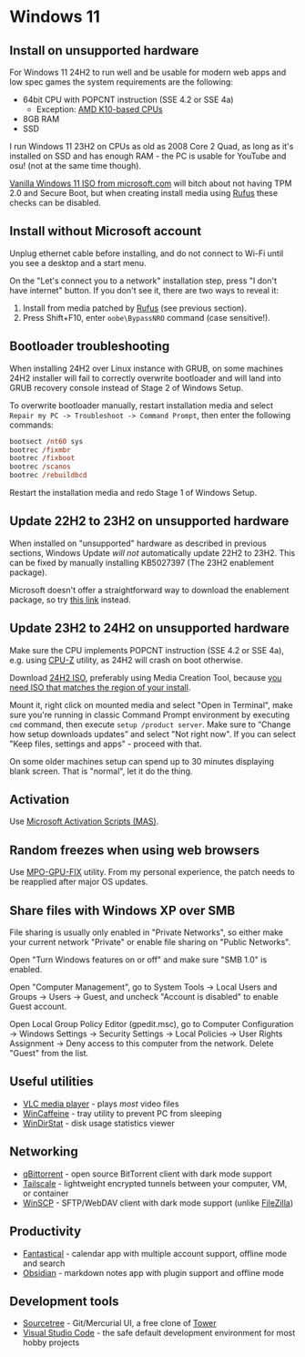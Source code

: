 # Windows 11

## Install on unsupported hardware

For Windows 11 24H2 to run well and be usable for modern web apps and low spec games the system requirements are the following:

- 64bit CPU with POPCNT instruction (SSE 4.2 or SSE 4a)
  - Exception: [AMD K10-based CPUs](https://en.wikipedia.org/wiki/AMD_10h)
- 8GB RAM
- SSD

I run Windows 11 23H2 on CPUs as old as 2008 Core 2 Quad, as long as it's installed on SSD and has enough RAM - the PC is usable for YouTube and osu! (not at the same time though).

[Vanilla Windows 11 ISO from microsoft.com](https://www.microsoft.com/en-us/software-download/windows11/) will bitch about not having TPM 2.0 and Secure Boot, but when creating install media using [Rufus](https://rufus.ie/en/) these checks can be disabled.

## Install without Microsoft account

Unplug ethernet cable before installing, and do not connect to Wi-Fi until you see a desktop and a start menu.

On the "Let's connect you to a network" installation step, press "I don't have internet" button. If you don't see it, there are two ways to reveal it:

1. Install from media patched by [Rufus](https://rufus.ie/en/) (see previous section).
2. Press Shift+F10, enter `oobe\BypassNRO` command (case sensitive!).

## Bootloader troubleshooting

When installing 24H2 over Linux instance with GRUB, on some machines 24H2 installer will fail to correctly overwrite bootloader and will land into GRUB recovery console instead of Stage 2 of Windows Setup.

To overwrite bootloader manually, restart installation media and select `Repair my PC -> Troubleshoot -> Command Prompt`, then enter the following commands:

```ps
bootsect /nt60 sys
bootrec /fixmbr
bootrec /fixboot
bootrec /scanos
bootrec /rebuildbcd
```

Restart the installation media and redo Stage 1 of Windows Setup.

## Update 22H2 to 23H2 on unsupported hardware

When installed on "unsupported" hardware as described in previous sections, Windows Update _will not_ automatically update 22H2 to 23H2. This can be fixed by manually installing KB5027397 (The 23H2 enablement package).

Microsoft doesn't offer a straightforward way to download the enablement package, so try [this link](https://www.xda-developers.com/windows-11-version-23h2-manual-install/) instead.

## Update 23H2 to 24H2 on unsupported hardware

Make sure the CPU implements POPCNT instruction (SSE 4.2 or SSE 4a), e.g. using [CPU-Z](https://www.cpuid.com/softwares/cpu-z.html) utility, as 24H2 will crash on boot otherwise.

Download [24H2 ISO](https://www.microsoft.com/en-us/software-download/windows11), preferably using Media Creation Tool, because [you need ISO that matches the region of your install](https://www.winhelponline.com/blog/keep-personal-files-and-apps-grayed-out-setup/).

Mount it, right click on mounted media and select "Open in Terminal", make sure you're running in classic Command Prompt environment by executing `cmd` command, then execute `setup /product server`. Make sure to “Change how setup downloads updates” and select "Not right now". If you can select "Keep files, settings and apps" - proceed with that.

On some older machines setup can spend up to 30 minutes displaying blank screen. That is "normal", let it do the thing.

## Activation

Use [Microsoft Activation Scripts (MAS)](https://github.com/massgravel/Microsoft-Activation-Scripts).

## Random freezes when using web browsers

Use [MPO-GPU-FIX](https://github.com/RedDot-3ND7355/MPO-GPU-FIX) utility. From my personal experience, the patch needs to be reapplied after major OS updates.

## Share files with Windows XP over SMB

File sharing is usually only enabled in "Private Networks", so either make your current network "Private" or enable file sharing on "Public Networks".

Open "Turn Windows features on or off" and make sure "SMB 1.0" is enabled.

Open "Computer Management", go to System Tools -> Local Users and Groups -> Users -> Guest, and uncheck "Account is disabled" to enable Guest account.

Open Local Group Policy Editor (gpedit.msc), go to Computer Configuration -> Windows Settings -> Security Settings -> Local Policies -> User Rights Assignment -> Deny access to this computer from the network. Delete "Guest" from the list.

## Useful utilities

- [VLC media player](https://www.videolan.org/vlc/) - plays _most_ video files
- [WinCaffeine](https://wincaffeine.jonaskohl.de/) - tray utility to prevent PC from sleeping
- [WinDirStat](https://windirstat.net/) - disk usage statistics viewer

## Networking

- [qBittorrent](https://www.qbittorrent.org/) - open source BitTorrent client with dark mode support
- [Tailscale](https://tailscale.com/) - lightweight encrypted tunnels between your computer, VM, or container
- [WinSCP](https://winscp.net/eng/index.php) - SFTP/WebDAV client with dark mode support (unlike [FileZilla](https://filezilla-project.org/))

## Productivity

- [Fantastical](https://flexibits.com/fantastical) - calendar app with multiple account support, offline mode and search
- [Obsidian](https://obsidian.md/) - markdown notes app with plugin support and offline mode

## Development tools

- [Sourcetree](https://www.sourcetreeapp.com/) - Git/Mercurial UI, a free clone of [Tower](https://www.git-tower.com/windows)
- [Visual Studio Code](https://code.visualstudio.com/) - the safe default development environment for most hobby projects
